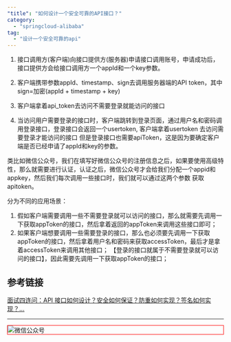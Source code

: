 ```yaml
---
"title": "如何设计一个安全可靠的API接口？"
category:
  - "springcloud-alibaba"
tag:
  - "设计一个安全可靠的api"
---
```





1. 接口调用方(客户端)向接口提供方(服务器)申请接口调用账号，申请成功后，接口提供方会给接口调用方一个appId和一个key参数。

2. 客户端携带参数appId、timestamp、sign去调用服务器端的API token，其中sign=加密(appId + timestamp + key)

3. 客户端拿着api_token去访问不需要登录就能访问的接口

4. 当访问用户需要登录的接口时，客户端跳转到登录页面，通过用户名和密码调用登录接口，登录接口会返回一个usertoken, 客户端拿着usertoken 去访问需要登录才能访问的接口
但是登录接口也需要apiToken，这是因为要确定客户端是否已经申请了appId和key的参数。


类比如微信公众号，我们在填写好微信公众号的注册信息之后，如果要使用高级特性，那么就需要进行认证，认证之后，微信公众号才会给我们分配一个appid和appkey，然后我们每次调用一些接口时，我们就可以通过这两个参数
获取apitoken。

分为不同的应用场景：

1. 假如客户端需要调用一些不需要登录就可以访问的接口，那么就需要先调用一下获取appToken的接口，然后拿着返回的appToken来调用这些接口即可；
2. 如果客户端想要调用一些需要登录的接口，那么也必须要先调用一下获取appToken的接口，然后拿着用户名和密码来获取accessToken，最后才是拿着accessToken来调用其他接口；
   【登录的接口就属于不需要登录就可以访问的接口】，因此需要先调用一下获取appToken的接口；

## 参考链接

[面试四连问：API 接口如何设计？安全如何保证？防重如何实现？签名如何实现？...](https://blog.csdn.net/zhipengfang/article/details/117455598)








---

<img style="border:1px red solid; display:block; margin:0 auto;" :src="$withBase('/qrcode.jpg')" alt="微信公众号" />



